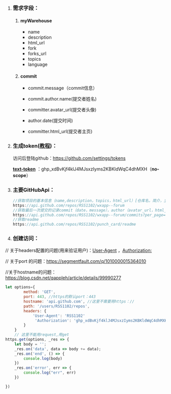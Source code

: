 1. ### 需求字段：

   1. #### myWarehouse

      - name
      - description
      - html_url
      -  fork
      - forks_url
      - topics
      -  language

   2. ####  commit

      - commit.message（commit信息）

      - commit.author.name(提交者姓名)

      - committer.avatar_url(提交者头像)

      - author.date(提交时间)

      - committer.html_url(提交者主页)

        

        

2. ### 生成token([教程](https://docs.github.com/cn/authentication/keeping-your-account-and-data-secure/creating-a-personal-access-token))：

   访问后登陆github：https://github.com/settings/tokens

   **[text-token](https://github.com/settings/tokens/811616296)** ：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（**no-scope**）

3. ### 主要GitHubApi：

   ``` js
   //获取项目的基本信息（name,description，topics，html_url）[仓库名，简介，主题，仓库地址]
   https://api.github.com/repos/RSS1102/wxapp--forum
   //获取最后一次提交的记录commit（date，message），author（avatar_url，html_url）【commit（时间，留言），（提交者的头像，和地址）】
   https://api.github.com/repos/RSS1102/wxapp--forum/commits?per_page=1
   //获取readme
   https://api.github.com/repos/RSS1102/punch_card/readme
   ```

   

4. ### 创建访问：

  // 关于headers配置的问题(用来验证用户)：[User-Agent](https://blog.csdn.net/zhuming3834/article/details/77649960) ，[Authorization:]( https://blog.csdn.net/qq_42692494/article/details/101703170?utm_medium=distribute.pc_aggpage_search_result.none-task-blog-2~aggregatepage~first_rank_ecpm_v1~rank_v31_ecpm-1-101703170.pc_agg_new_rank&utm_term=github%E7%9A%84api%E8%B0%83%E7%94%A8&spm=1000.2123.3001.4430)

  // 关于port 的问题：https://segmentfault.com/q/1010000015364010

  //关于hostname的问题：https://blog.csdn.net/qappleh/article/details/99990277



 

``` js
let options={
        method: 'GET',
        port: 443, //https的默认port：443
        hostname: 'api.github.com', //这里不需要用https：//
        path: '/users/RSS1102/repos',
        headers: {
            'User-Agent': 'RSS1102'
             'Authorization': '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',
        } 
    }
    // 这里不能用request,用get
https.get(options, _res => {
    let body = '';
    _res.on('data', data => body += data);
    _res.on('end', () => {
        console.log(body)
    })
    _res.on('error', err => {
        console.log("err", err)
    })

})
```

